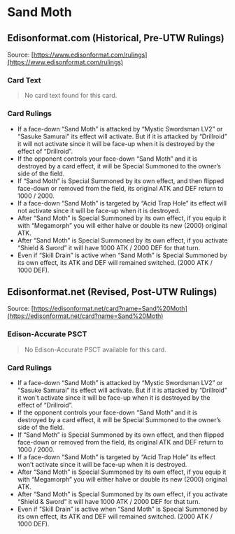 # Sand Moth

## Edisonformat.com (Historical, Pre-UTW Rulings)

Source: [https://www.edisonformat.com/rulings](https://www.edisonformat.com/rulings)

### Card Text

> No card text found for this card.

### Card Rulings

*   If a face-down “Sand Moth” is attacked by “Mystic Swordsman LV2” or “Sasuke Samurai” its effect will activate. But if it is attacked by “Drillroid” it will not activate since it will be face-up when it is destroyed by the effect of “Drillroid”.
*   If the opponent controls your face-down “Sand Moth” and it is destroyed by a card effect, it will be Special Summoned to the owner’s side of the field.
*   If “Sand Moth” is Special Summoned by its own effect, and then flipped face-down or removed from the field, its original ATK and DEF return to 1000 / 2000.
*   If a face-down “Sand Moth” is targeted by “Acid Trap Hole” its effect will not activate since it will be face-up when it is destroyed.
*   After “Sand Moth” is Special Summoned by its own effect, if you equip it with “Megamorph” you will either halve or double its new (2000) original ATK.
*   After “Sand Moth” is Special Summoned by its own effect, if you activate “Shield & Sword” it will have 1000 ATK / 2000 DEF for that turn.
*   Even if “Skill Drain” is active when “Sand Moth” is Special Summoned by its own effect, its ATK and DEF will remained switched. (2000 ATK / 1000 DEF).

## Edisonformat.net (Revised, Post-UTW Rulings)

Source: [https://edisonformat.net/card?name=Sand%20Moth](https://edisonformat.net/card?name=Sand%20Moth)

### Edison-Accurate PSCT

> No Edison-Accurate PSCT available for this card.

### Card Rulings

*   If a face-down “Sand Moth” is attacked by “Mystic Swordsman LV2” or “Sasuke Samurai” its effect will activate. But if it is attacked by “Drillroid” it won't activate since it will be face-up when it is destroyed by the effect of “Drillroid”.
*   If the opponent controls your face-down “Sand Moth” and it is destroyed by a card effect, it will be Special Summoned to the owner’s side of the field.
*   If “Sand Moth” is Special Summoned by its own effect, and then flipped face-down or removed from the field, its original ATK and DEF return to 1000 / 2000.
*   If a face-down “Sand Moth” is targeted by “Acid Trap Hole” its effect won't activate since it will be face-up when it is destroyed.
*   After “Sand Moth” is Special Summoned by its own effect, if you equip it with “Megamorph” you will either halve or double its new (2000) original ATK.
*   After “Sand Moth” is Special Summoned by its own effect, if you activate “Shield & Sword” it will have 1000 ATK / 2000 DEF for that turn.
*   Even if “Skill Drain” is active when “Sand Moth” is Special Summoned by its own effect, its ATK and DEF will remained switched. (2000 ATK / 1000 DEF).
            